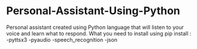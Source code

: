 # Personal-Assistant-Using-Python
Personal assistant created using Python language that will listen to your voice and learn what to respond.
What you need to install using pip install :
-pyttsx3
-pyaudio
-speech_recognition
-json
